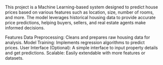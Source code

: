 This project is a Machine Learning-based system designed to predict house prices based on various features such as location, size, number of rooms, and more. The model leverages historical housing data to provide accurate price predictions, helping buyers, sellers, and real estate agents make informed decisions.

Features
Data Preprocessing: Cleans and prepares raw housing data for analysis.
Model Training: Implements regression algorithms to predict prices.
User Interface (Optional): A simple interface to input property details and get predictions.
Scalable: Easily extendable with more features or datasets.
